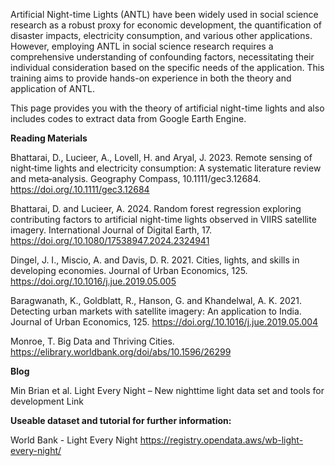 Artificial Night-time Lights (ANTL) have been widely used in social science research as a robust proxy for economic development, the quantification of disaster impacts, electricity consumption, and various other applications. However, employing ANTL in social science research requires a comprehensive understanding of confounding factors, necessitating their individual consideration based on the specific needs of the application. This training aims to provide hands-on experience in both the theory and application of ANTL.

This page provides you with the theory of artificial night-time lights and also includes codes to extract data from Google Earth Engine.  

**Reading Materials**

Bhattarai, D., Lucieer, A., Lovell, H. and Aryal, J. 2023. Remote sensing of night‐time lights and electricity consumption: A systematic literature review and meta‐analysis. Geography Compass, 10.1111/gec3.12684. https://doi.org/.10.1111/gec3.12684  

Bhattarai, D. and Lucieer, A. 2024. Random forest regression exploring contributing factors to artificial night-time lights observed in VIIRS satellite imagery. International Journal of Digital Earth, 17. https://doi.org/.10.1080/17538947.2024.2324941  

Dingel, J. I., Miscio, A. and Davis, D. R. 2021. Cities, lights, and skills in developing economies. Journal of Urban Economics, 125. https://doi.org/.10.1016/j.jue.2019.05.005 

Baragwanath, K., Goldblatt, R., Hanson, G. and Khandelwal, A. K. 2021. Detecting urban markets with satellite imagery: An application to India. Journal of Urban Economics, 125. https://doi.org/.10.1016/j.jue.2019.05.004 

Monroe, T. Big Data and Thriving Cities. https://elibrary.worldbank.org/doi/abs/10.1596/26299  


**Blog**

Min Brian et al. Light Every Night – New nighttime light data set and tools for development Link

**Useable dataset and tutorial for further information:**

World Bank - Light Every Night  https://registry.opendata.aws/wb-light-every-night/ 
